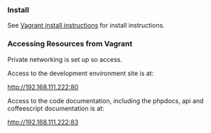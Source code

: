 ### Install

See [Vagrant install instructions](VAGRANT_INSTALL_README.md) for install instructions.

### Accessing Resources from Vagrant

Private networking is set up so access.

Access to the development environment site is at:

http://192.168.111.222:80

Access to the code documentation, including the phpdocs, api and coffeescript documentation is at:

http://192.168.111.222:83
